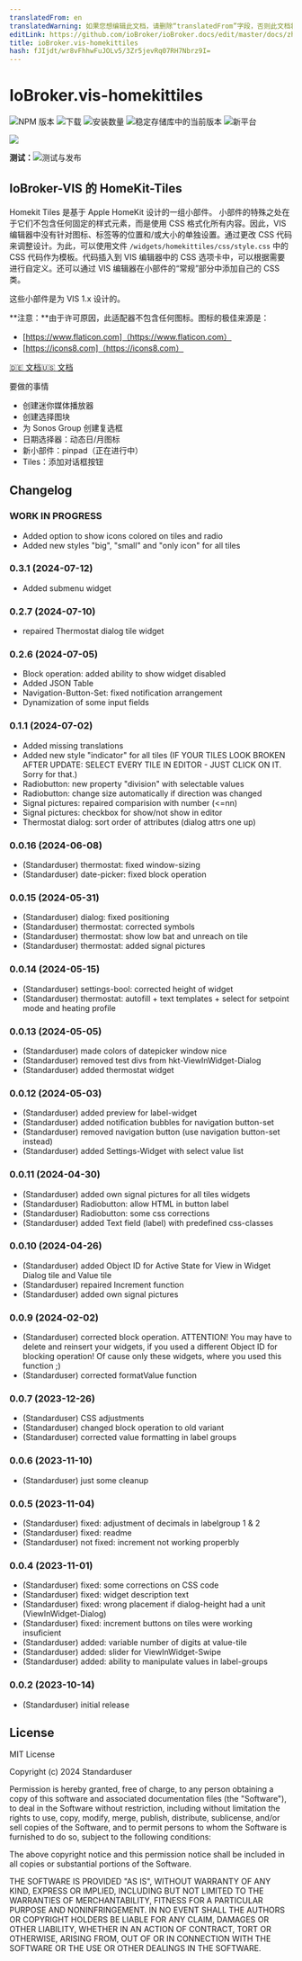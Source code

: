 ```yaml
---
translatedFrom: en
translatedWarning: 如果您想编辑此文档，请删除“translatedFrom”字段，否则此文档将再次自动翻译
editLink: https://github.com/ioBroker/ioBroker.docs/edit/master/docs/zh-cn/adapterref/iobroker.vis-homekittiles/README.md
title: ioBroker.vis-homekittiles
hash: fJIjdt/wr8vFhhwFuJOLv5/3Zr5jevRq07RH7Nbrz9I=
---
```

# IoBroker.vis-homekittiles

![NPM 版本](https://img.shields.io/npm/v/iobroker.vis-homekittiles.svg)
![下载](https://img.shields.io/npm/dm/iobroker.vis-homekittiles.svg)
![安装数量](https://iobroker.live/badges/vis-homekittiles-installed.svg)
![稳定存储库中的当前版本](https://iobroker.live/badges/vis-homekittiles-stable.svg)
![新平台](https://nodei.co/npm/iobroker.vis-homekittiles.png?downloads=true)

<img src="doc/img/title-pic_hkt-on-ipad.png" />

**测试：**![测试与发布](https://github.com/Standarduser/ioBroker.vis-homekittiles/workflows/Test%20and%20Release/badge.svg)

## IoBroker-VIS 的 HomeKit-Tiles
Homekit Tiles 是基于 Apple HomeKit 设计的一组小部件。
小部件的特殊之处在于它们不包含任何固定的样式元素，而是使用 CSS 格式化所有内容。因此，VIS 编辑器中没有针对图标、标签等的位置和/或大小的单独设置。通过更改 CSS 代码来调整设计。为此，可以使用文件 `/widgets/homekittiles/css/style.css` 中的 CSS 代码作为模板。代码插入到 VIS 编辑器中的 CSS 选项卡中，可以根据需要进行自定义。还可以通过 VIS 编辑器在小部件的“常规”部分中添加自己的 CSS 类。

这些小部件是为 VIS 1.x 设计的。

**注意：**由于许可原因，此适配器不包含任何图标。图标的极佳来源是：

* [https://www.flaticon.com]（https://www.flaticon.com）
* [https://icons8.com]（https://icons8.com）

[🇩🇪 文档](doc/homekittiles-de.md)[🇺🇸 文档](doc/homekittiles-en.md)

要做的事情
* 创建迷你媒体播放器
* 创建选择图块
* 为 Sonos Group 创建复选框
* 日期选择器：动态日/月图标
* 新小部件：pinpad（正在进行中）
* Tiles：添加对话框按钮

## Changelog
<!--
	Placeholder for the next version (at the beginning of the line):
	### **WORK IN PROGRESS**
-->
### **WORK IN PROGRESS**

* Added option to show icons colored on tiles and radio
* Added new styles "big", "small" and "only icon" for all tiles

### 0.3.1 (2024-07-12)

* Added submenu widget

### 0.2.7 (2024-07-10)

* repaired Thermostat dialog tile widget

### 0.2.6 (2024-07-05)

* Block operation: added ability to show widget disabled
* Added JSON Table
* Navigation-Button-Set: fixed notification arrangement
* Dynamization of some input fields

### 0.1.1 (2024-07-02)

* Added missing translations
* Added new style "indicator" for all tiles (IF YOUR TILES LOOK BROKEN AFTER UPDATE: SELECT EVERY TILE IN EDITOR - JUST CLICK ON IT. Sorry for that.)
* Radiobutton: new property "division" with selectable values
* Radiobutton: change size automatically if direction was changed
* Signal pictures: repaired comparision with number (<=nn)
* Signal pictures: checkbox for show/not show in editor
* Thermostat dialog: sort order of attributes (dialog attrs one up)

### 0.0.16 (2024-06-08)

* (Standarduser) thermostat: fixed window-sizing
* (Standarduser) date-picker: fixed block operation

### 0.0.15 (2024-05-31)

* (Standarduser) dialog: fixed positioning
* (Standarduser) thermostat: corrected symbols
* (Standarduser) thermostat: show low bat and unreach on tile
* (Standarduser) thermostat: added signal pictures

### 0.0.14 (2024-05-15)

* (Standarduser) settings-bool: corrected height of widget
* (Standarduser) thermostat: autofill + text templates + select for setpoint mode and heating profile

### 0.0.13 (2024-05-05)

* (Standarduser) made colors of datepicker window nice
* (Standarduser) removed test divs from hkt-ViewInWidget-Dialog
* (Standarduser) added thermostat widget

### 0.0.12 (2024-05-03)

* (Standarduser) added preview for label-widget
* (Standarduser) added notification bubbles for navigation button-set
* (Standarduser) removed navigation button (use navigation button-set instead)
* (Standarduser) added Settings-Widget with select value list

### 0.0.11 (2024-04-30)

* (Standarduser) added own signal pictures for all tiles widgets
* (Standarduser) Radiobutton: allow HTML in button label
* (Standarduser) Radiobutton: some css corrections
* (Standarduser) added Text field (label) with predefined css-classes

### 0.0.10 (2024-04-26)

* (Standarduser) added Object ID for Active State for View in Widget Dialog tile and Value tile
* (Standarduser) repaired Increment function
* (Standarduser) added own signal pictures

### 0.0.9 (2024-02-02)

* (Standarduser) corrected block operation. ATTENTION! You may have to delete and reinsert your widgets, if you used a different Object ID for blocking operation! Of cause only these widgets, where you used this function ;)
* (Standarduser) corrected formatValue function

### 0.0.7 (2023-12-26)

* (Standarduser) CSS adjustments
* (Standarduser) changed block operation to old variant
* (Standarduser) corrected value formatting in label groups

### 0.0.6 (2023-11-10)

* (Standarduser) just some cleanup

### 0.0.5 (2023-11-04)

* (Standarduser) fixed: adjustment of decimals in labelgroup 1 & 2
* (Standarduser) fixed: readme
* (Standarduser) not fixed: increment not working properbly

### 0.0.4 (2023-11-01)

* (Standarduser) fixed: some corrections on CSS code
* (Standarduser) fixed: widget description text
* (Standarduser) fixed: wrong placement if dialog-height had a unit (ViewInWidget-Dialog)
* (Standarduser) fixed: increment buttons on tiles were working insuficient
* (Standarduser) added: variable number of digits at value-tile
* (Standarduser) added: slider for ViewInWidget-Swipe
* (Standarduser) added: ability to manipulate values in label-groups

### 0.0.2 (2023-10-14)

* (Standarduser) initial release

## License

MIT License

Copyright (c) 2024 Standarduser

Permission is hereby granted, free of charge, to any person obtaining a copy
of this software and associated documentation files (the "Software"), to deal
in the Software without restriction, including without limitation the rights
to use, copy, modify, merge, publish, distribute, sublicense, and/or sell
copies of the Software, and to permit persons to whom the Software is
furnished to do so, subject to the following conditions:

The above copyright notice and this permission notice shall be included in all
copies or substantial portions of the Software.

THE SOFTWARE IS PROVIDED "AS IS", WITHOUT WARRANTY OF ANY KIND, EXPRESS OR
IMPLIED, INCLUDING BUT NOT LIMITED TO THE WARRANTIES OF MERCHANTABILITY,
FITNESS FOR A PARTICULAR PURPOSE AND NONINFRINGEMENT. IN NO EVENT SHALL THE
AUTHORS OR COPYRIGHT HOLDERS BE LIABLE FOR ANY CLAIM, DAMAGES OR OTHER
LIABILITY, WHETHER IN AN ACTION OF CONTRACT, TORT OR OTHERWISE, ARISING FROM,
OUT OF OR IN CONNECTION WITH THE SOFTWARE OR THE USE OR OTHER DEALINGS IN THE
SOFTWARE.